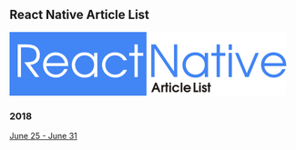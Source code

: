 ## React Native Article List

![](./resources/images/logo.png)

### 2018

[June 25 - June 31](./ArticleList/june24-jun31.md)